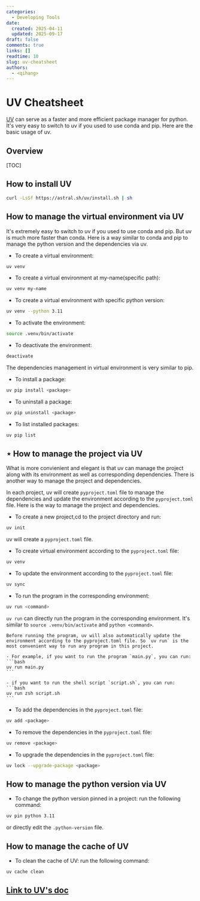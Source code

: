 ```yaml
---
categories:
  - Developing Tools
date: 
  created: 2025-04-11
  updated: 2025-09-17
draft: false
comments: true
links: []
readtime: 10
slug: uv-cheatsheet
authors:
  - <qihang>
---
```

# UV Cheatsheet
[UV](https://docs.astral.sh/uv/) can serve as a faster and more efficient package manager for python. It's very easy to switch to uv if you used to use conda and pip. Here are the basic usage of uv.
<!-- more -->
## Overview
[TOC]

## How to install UV
```bash
curl -LsSf https://astral.sh/uv/install.sh | sh
```

## How to manage the virtual environment via UV
It's extremely easy to switch to uv if you used to use conda and pip. But uv is much more faster than conda. Here is a way similar to conda and pip to manage the python version and the dependencies via uv.

- To create a virtual environment:
```bash
uv venv
```

- To create a virtual environment at my-name(specific path):
```bash
uv venv my-name
```

- To create a virtual environment with specific python version:
```bash
uv venv --python 3.11
```

- To activate the environment:
```bash
source .venv/bin/activate
```

- To deactivate the environment:
```bash
deactivate
```

The dependencies management in virtual environment is very similar to pip.

- To install a package:
```bash
uv pip install <package>
```
- To uninstall a package:
```bash
uv pip uninstall <package>
```
- To list installed packages:
```bash
uv pip list
```

## **$\star$ How to manage the project via UV**
What is more convienient and elegant is that uv can manage the project along with its environment as well as corresponding dependencies. There is another way to manage the project and dependencies.

In each project, uv will create `pyproject.toml` file to manage the dependencies and update the environment according to the `pyproject.toml` file. Here is the way to manage the project and dependencies.

- To create a new project,cd to the project directory and run:
```bash
uv init
```
uv will create a `pyproject.toml` file.

- To create virtual environment according to the `pyproject.toml` file:
```bash
uv venv
```

- To update the environment according to the `pyproject.toml` file:
```bash
uv sync
```
- To run the program in the corresponding environment:
```bash
uv run <command>
```
`uv run` can directly run the program in the corresponding environment. It's similar to `source .venv/bin/activate` and `python <command>`. 

    Before running the program, uv will also automatically update the environment according to the pyproject.toml file. So `uv run` is the most convenient way to run any program in this project.

    - For example, if you want to run the program `main.py`, you can run:
    ```bash
    uv run main.py
    ```

    - if you want to run the shell script `script.sh`, you can run:
    ```bash
    uv run zsh script.sh
    ```

- To add the dependencies in the `pyproject.toml` file:
```bash
uv add <package>
```

- To remove the dependencies in the `pyproject.toml` file:
```bash
uv remove <package>
```

- To upgrade the dependencies in the `pyproject.toml` file:
```bash
uv lock --upgrade-package <package>
```
## How to manage the python version via UV

- To change the python version pinned in a project:
run the following command:
```bash
uv pin python 3.11
```
or directly edit the `.python-version` file.

## How to manage the cache of UV

- To clean the cache of UV:
run the following command:
```bash
uv cache clean
```


## [Link to UV's doc](https://docs.astral.sh/uv/)









